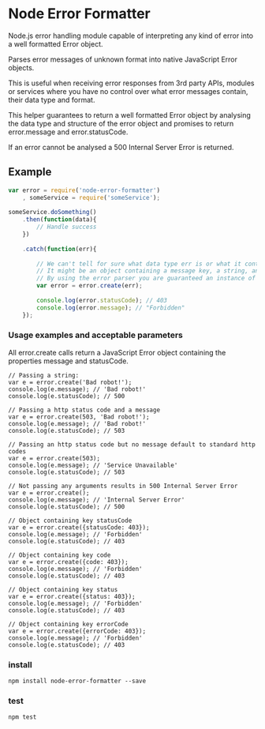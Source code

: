 # Node Error Formatter
Node.js error handling module capable of interpreting any kind of error into a well formatted Error object.

Parses error messages of unknown format into native JavaScript Error objects.  

This is useful when receiving error responses from 3rd party APIs, modules or services where you have no control over what error messages contain, their data type and format.  

This helper guarantees to return a well formatted Error object by analysing the data type and structure of the error object and promises to return error.message and error.statusCode.  

If an error cannot be analysed a 500 Internal Server Error is returned.

## Example  
```javascript
var error = require('node-error-formatter')  
    , someService = require('someService');  
    
someService.doSomething()
    .then(function(data){
        // Handle success
    })
    
    .catch(function(err){
        
        // We can't tell for sure what data type err is or what it contains
        // It might be an object containing a message key, a string, an array or an instance of Error
        // By using the error parser you are guaranteed an instance of Error
        var error = error.create(err); 
        
        console.log(error.statusCode); // 403
        console.log(error.message); // "Forbidden"
    });
```

### Usage examples and acceptable parameters

All error.create calls return a JavaScript Error object containing the properties message and statusCode.

```
// Passing a string:  
var e = error.create('Bad robot!');  
console.log(e.message); // 'Bad robot!'  
console.log(e.statusCode); // 500  

// Passing a http status code and a message  
var e = error.create(503, 'Bad robot!');  
console.log(e.message); // 'Bad robot!'  
console.log(e.statusCode); // 503  

// Passing an http status code but no message default to standard http codes
var e = error.create(503);  
console.log(e.message); // 'Service Unavailable'  
console.log(e.statusCode); // 503  

// Not passing any arguments results in 500 Internal Server Error
var e = error.create();  
console.log(e.message); // 'Internal Server Error'  
console.log(e.statusCode); // 500  

// Object containing key statusCode
var e = error.create({statusCode: 403});  
console.log(e.message); // 'Forbidden'  
console.log(e.statusCode); // 403  

// Object containing key code
var e = error.create({code: 403});  
console.log(e.message); // 'Forbidden'  
console.log(e.statusCode); // 403  

// Object containing key status
var e = error.create({status: 403});  
console.log(e.message); // 'Forbidden'  
console.log(e.statusCode); // 403  

// Object containing key errorCode
var e = error.create({errorCode: 403});  
console.log(e.message); // 'Forbidden'  
console.log(e.statusCode); // 403 

```
### install  
`npm install node-error-formatter --save`

### test  
`npm test`

